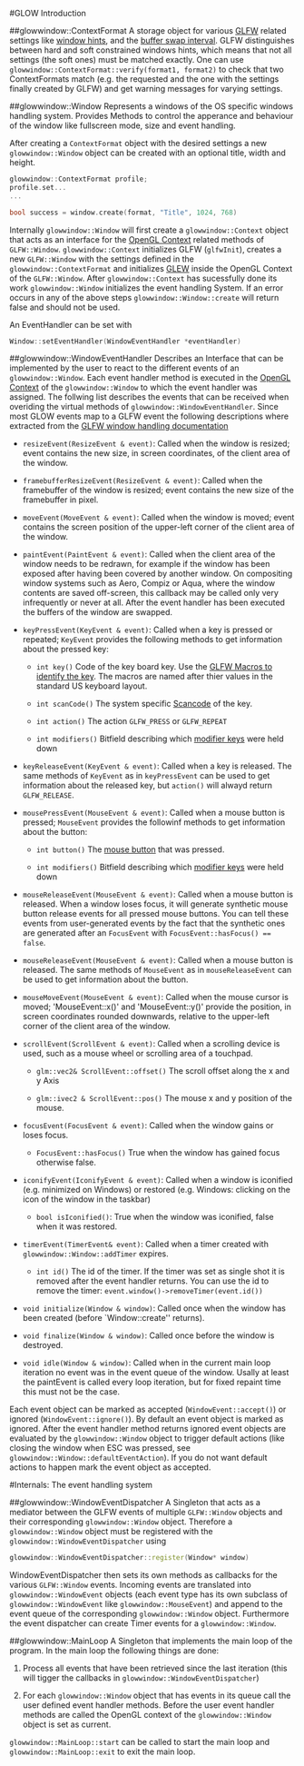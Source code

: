 #GLOW Introduction

##glowwindow::ContextFormat
A storage object for various [GLFW]( http://www.glfw.org/docs/latest/index.html "GLWF webpage." ) related settings like [window hints]( http://www.glfw.org/docs/latest/window.html#window_hints "GLFW window creations hints documentation"), and the [buffer swap interval]( http://www.glfw.org/docs/latest/window.html#window_swap "GLFW buffer swapping documentation" ). GLFW distinguishes between hard and soft constrained windows hints, which means that not all settings (the soft ones) must be matched exactly. One can use `glowwindow::ContextFormat::verify(format1, format2)` to check that two ContextFormats match (e.g. the requested and the one with the settings finally created by GLFW) and get warning messages for varying settings. 

##glowwindow::Window
Represents a windows of the OS specific windows handling system.
Provides Methods to control the apperance and behaviour of the window like fullscreen mode, size and event handling.

After creating a `ContextFormat` object with the desired settings a new `glowwindow::Window` object can be created with an optional title, width and height.

```cpp
glowwindow::ContextFormat profile;
profile.set...
...

bool success = window.create(format, "Title", 1024, 768)
```
Internally `glowwindow::Window` will first create a `glowwindow::Context` object that acts as an interface for the [OpenGL Context]( http://www.opengl.org/wiki/OpenGL_Context "Explains OpenGL Context." ) related methods of  `GLFW::Window`. `glowwindow::Context` initializes GLFW (`glfwInit`), creates a new `GLFW::Window` with the settings defined in the `glowwindow::ContextFormat` and initializes [GLEW]( http://glew.sourceforge.net/ "GLEW webpage.") inside the OpenGL Context of the `GLFW::Window`. After `glowwindow::Context` has sucessfully done its work `glowwindow::Window` initializes the event handling System. If an error occurs in any of the above steps `glowwindow::Window::create` will return false and should not be used.


An EventHandler can be set with 
```cpp
Window::setEventHandler(WindowEventHandler *eventHandler)
```

##glowwindow::WindowEventHandler
Describes an Interface that can be implemented by the user to react to the different events of an `glowwindow::Window`.
Each event handler method is executed in the [OpenGL Context]( http://www.opengl.org/wiki/OpenGL_Context "Explains OpenGL Context." ) of the `glowwindow::Window` to which the event handler was assigned. The follwing list describes the events that can be received when overiding the virtual methods of `glowwindow::WindowEventHandler`. Since most GLOW events map to a GLFW event the following descriptions where extracted from the [GLFW window handling documentation]( http://www.glfw.org/docs/latest/group__window.html "The GLWF Documentation for window handling.") 

* `resizeEvent(ResizeEvent & event)`: Called when the window is resized; event contains the new size, in screen coordinates, of the client area of the window.

* `framebufferResizeEvent(ResizeEvent & event)`: Called when the framebuffer of the window is resized; event contains the new size of the framebuffer in pixel.

* `moveEvent(MoveEvent & event)`: Called when the window is moved; event contains the screen position of the upper-left corner of the client area of the window.

* `paintEvent(PaintEvent & event)`: Called when the client area of the window needs to be redrawn, for example if the window has been exposed after having been covered by another window. On compositing window systems such as Aero, Compiz or Aqua, where the window contents are saved off-screen, this callback may be called only very infrequently or never at all. After the event handler has been executed the buffers of the window are swapped.

* `keyPressEvent(KeyEvent & event)`: Called when a key is pressed or repeated; `KeyEvent` provides the following methods to get information about the pressed key:

    * `int key()` Code of the key board key. Use the [GLFW Macros to identify the key]( http://www.glfw.org/docs/latest/group__keys.html "GLFW Keyboard Key macros." ). The macros are named after thier values in the standard US keyboard layout.

    * `int scanCode()` The system specific [Scancode]( http://en.wikipedia.org/wiki/Scancode "Wikipedia Scancode.") of the key.

    * `int action()` The action `GLFW_PRESS` or `GLFW_REPEAT`

    * `int modifiers()` Bitfield describing which [modifier keys]( http://www.glfw.org/docs/latest/group__mods.html "GLFW modifier keys." ) were held down

* `keyReleaseEvent(KeyEvent & event)`: Called when a key is released. The same methods of `KeyEvent` as in `keyPressEvent` can be used to get information about the released key, but `action()` will alwayd return `GLFW_RELEASE`.

* `mousePressEvent(MouseEvent & event)`: Called when a mouse button is pressed; `MouseEvent` provides the followinf methods to get information about the button:

	* `int button()` The [mouse button]( http://www.glfw.org/docs/latest/group__buttons.html "GLFW mouse button macros.") that was pressed.

	* `int modifiers()` Bitfield describing which [modifier keys]( http://www.glfw.org/docs/latest/group__mods.html "GLFW modifier keys." ) were held down

* `mouseReleaseEvent(MouseEvent & event)`: Called when a mouse button is released. When a window loses focus, it will generate synthetic mouse button release events for all pressed mouse buttons. You can tell these events from user-generated events by the fact that the synthetic ones are generated after an `FocusEvent` with `FocusEvent::hasFocus() == false`.

* `mouseReleaseEvent(MouseEvent & event)`: Called when a mouse button is released. The same methods of `MouseEvent` as in `mouseReleaseEvent` can be used to get information about the button.

* `mouseMoveEvent(MouseEvent & event)`: Called when the mouse cursor is moved; 'MouseEvent::x()' and 'MouseEvent::y()' provide the position, in screen coordinates rounded downwards, relative to the upper-left corner of the client area of the window.

* `scrollEvent(ScrollEvent & event)`: Called when a scrolling device is used, such as a mouse wheel or scrolling area of a touchpad.

    * `glm::vec2& ScrollEvent::offset()` The scroll offset along the x and y Axis

    * `glm::ivec2 & ScrollEvent::pos()` The mouse x and y position of the mouse.

* `focusEvent(FocusEvent & event)`: Called when the window gains or loses focus.

	* `FocusEvent::hasFocus()` True when the window has gained focus otherwise false.

* `iconifyEvent(IconifyEvent & event)`: Called when a window is iconified (e.g. minimized on Windows) or restored (e.g. Windows: clicking on the icon of the window in the taskbar)

	* `bool isIconified()`: True when the window was iconified, false when it was restored.

* `timerEvent(TimerEvent& event)`: Called when a timer created with `glowwindow::Window::addTimer` expires.

	* `int id()` The id of the timer. If the timer was set as single shot it is removed after the event handler returns. You can use the id to remove the timer: `event.window()->removeTimer(event.id())`

* `void initialize(Window & window)`: Called once when the window has been created (before `Window::create'' returns).

* `void finalize(Window & window)`: Called once before the window is destroyed.

* `void idle(Window & window)`: Called when in the current main loop iteration no event was in the event queue of the window. Usally at least the paintEvent is called every loop iteration, but for fixed repaint time this must not be the case.

Each event object can be marked as accepted (`WindowEvent::accept()`) or ignored (`WindowEvent::ignore()`). By default an event object is marked as ignored. After the event handler method returns ignored event objects are evaluated by the `glowwindow::Window` object to trigger default actions (like closing the window when ESC was pressed, see `glowwindow::Window::defaultEventAction`). If you do not want default actions to happen mark the event object as accepted.

#Internals: The event handling system

##glowwindow::WindowEventDispatcher
A Singleton that acts as a mediator between the GLFW events of multiple `GLFW::Window` objects and their corresponding `glowwindow::Window` object.
Therefore a `glowwindow::Window` object must be registered with the `glowwindow::WindowEventDispatcher` using
```cpp
glowwindow::WindowEventDispatcher::register(Window* window)
```
WindowEventDispatcher then sets its own methods as callbacks for the various `GLFW::Window` events. Incoming events are translated into `glowwindow::WindowEvent` objects (each event type has its own subclass of `glowwindow::WindowEvent` like `glowwindow::MouseEvent`) and append to the event queue of the corresponding `glowwindow::Window` object. Furthermore the event dispatcher can create Timer events for a `glowwindow::Window`.

##glowwindow::MainLoop
A Singleton that implements the main loop of the program. In the main loop the following things are done:

1. Process all events that have been retrieved since the last iteration (this will tigger the callbacks in `glowwindow::WindowEventDispatcher`)

2. For each `glowwindow::Window` object that has events in its queue call the user defined event handler methods. Before the user event handler methods are called the OpenGL context of the `glowwindow::Window` object is set as current.

`glowwindow::MainLoop::start` can be called to start the main loop and `glowwindow::MainLoop::exit` to exit the main loop.